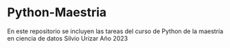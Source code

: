 # Python-Maestria
En este repositorio se incluyen las tareas del curso de Python de la maestría en ciencia de datos
Silvio Urizar
Año 2023
